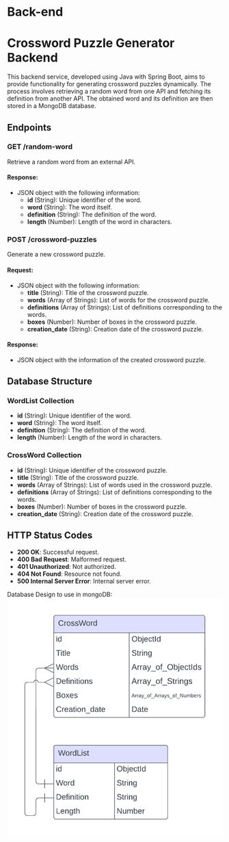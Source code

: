 # Back-end
# Crossword Puzzle Generator Backend

This backend service, developed using Java with Spring Boot, aims to provide functionality for generating crossword puzzles dynamically. The process involves retrieving a random word from one API and fetching its definition from another API. The obtained word and its definition are then stored in a MongoDB database.

## Endpoints

### GET /random-word
Retrieve a random word from an external API.

#### Response:
- JSON object with the following information:
  - **id** (String): Unique identifier of the word.
  - **word** (String): The word itself.
  - **definition** (String): The definition of the word.
  - **length** (Number): Length of the word in characters.

### POST /crossword-puzzles
Generate a new crossword puzzle.

#### Request:
- JSON object with the following information:
  - **title** (String): Title of the crossword puzzle.
  - **words** (Array of Strings): List of words for the crossword puzzle.
  - **definitions** (Array of Strings): List of definitions corresponding to the words.
  - **boxes** (Number): Number of boxes in the crossword puzzle.
  - **creation_date** (String): Creation date of the crossword puzzle.

#### Response:
- JSON object with the information of the created crossword puzzle.

## Database Structure

### WordList Collection
- **id** (String): Unique identifier of the word.
- **word** (String): The word itself.
- **definition** (String): The definition of the word.
- **length** (Number): Length of the word in characters.

### CrossWord Collection
- **id** (String): Unique identifier of the crossword puzzle.
- **title** (String): Title of the crossword puzzle.
- **words** (Array of Strings): List of words used in the crossword puzzle.
- **definitions** (Array of Strings): List of definitions corresponding to the words.
- **boxes** (Number): Number of boxes in the crossword puzzle.
- **creation_date** (String): Creation date of the crossword puzzle.

## HTTP Status Codes
- **200 OK**: Successful request.
- **400 Bad Request**: Malformed request.
- **401 Unauthorized**: Not authorized.
- **404 Not Found**: Resource not found.
- **500 Internal Server Error**: Internal server error.


Database Design to use in mongoDB: 
![design](DataBaseModel.png)